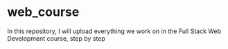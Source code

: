 # web_course
In this repository, I will upload everything we work on in the Full Stack Web Development course, step by step
